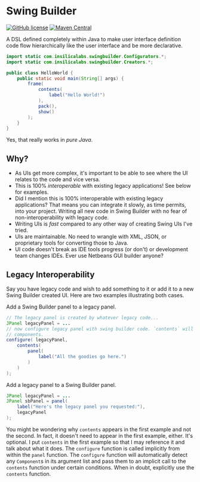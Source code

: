 # Swing Builder
[![GitHub license](https://img.shields.io/badge/license-MIT-blue.svg)](https://github.com/jzwolak/swing-builder/blob/main/LICENSE)
[![Maven Central](https://img.shields.io/maven-central/v/com.insilicalabs/swing-builder.svg)](https://search.maven.org/#search%7Cga%7C1%7Cg%3A%22com.insilicalabs%22)


A DSL defined completely within Java to make user interface definition code flow hierarchically like the user interface
and be more declarative.

```java
import static com.insilicalabs.swingbuilder.Configurators.*;
import static com.insilicalabs.swingbuilder.Creators.*;

public class HelloWorld {
    public static void main(String[] args) {
        frame(
            contents(
                label("Hello World!")
            ),
            pack(),
            show()
        );
    }
}
```

Yes, that really works in _pure Java_.

## Why?

* As UIs get more complex, it's important to be able to see where the UI relates to the code and vice versa.
* This is 100% _interoperable_ with existing legacy applications! See below for examples.
* Did I mention this is 100% interoperable with existing legacy applications? That means you can integrate it slowly,
  as time permits, into your project. Writing all new code in Swing Builder with no fear of non-interoperability with
  legacy code.
* Writing UIs is _fast_ compared to any other way of creating Swing UIs I've tried.
* UIs are maintainable. No need to wrangle with XML, JSON, or proprietary tools for converting those to Java.
* UI code doesn't break as IDE tools progress (or don't) or development team changes IDEs. Ever use Netbeans GUI builder
  anyone?

## Legacy Interoperability

Say you have legacy code and wish to add something to it or add it to a new Swing Builder created UI. Here are two
examples illustrating both cases.

Add a Swing Builder panel to a legacy panel.

```java
// The legacy panel is created by whatever legacy code...
JPanel legacyPanel = ...
// now configure legacy panel with swing builder code. `contents` will "append" (by calling `JPanel.add`)
// components.
configure( legacyPanel,
    contents(
        panel(
            label("All the goodies go here.")
        )
    )
);
```

Add a legacy panel to a Swing Builder panel.

```java
JPanel legacyPanel = ...
JPanel sbPanel = panel(
    label("Here's the legacy panel you requested:"),
    legacyPanel
);
```

You might be wondering why `contents` appears in the first example and not the second. In fact, it doesn't need to
appear in the first example, either. It's optional. I put `contents` in the first example so that I may reference it
and talk about what it does. The `configure` function is called implicitly from within the `panel` function. The
`configure` function will automatically detect any `Component`s in its argument list and pass them to an implicit call
to the `contents` function under certain conditions. When in doubt, explicitly use the `contents` function.
